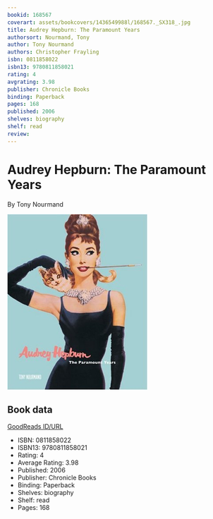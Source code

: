 ```yaml
---
bookid: 168567
coverart: assets/bookcovers/1436549988l/168567._SX318_.jpg
title: Audrey Hepburn: The Paramount Years
authorsort: Nourmand, Tony
author: Tony Nourmand
authors: Christopher Frayling
isbn: 0811858022
isbn13: 9780811858021
rating: 4
avgrating: 3.98
publisher: Chronicle Books
binding: Paperback
pages: 168
published: 2006
shelves: biography
shelf: read
review: 
---
```


# Audrey Hepburn: The Paramount Years

By Tony Nourmand

![](../../assets/bookcovers/1436549988l/168567._SX318_.jpg)

## Book data

[GoodReads ID/URL](https://www.goodreads.com/book/show/168567)

- ISBN: 0811858022
- ISBN13: 9780811858021
- Rating: 4
- Average Rating: 3.98
- Published: 2006
- Publisher: Chronicle Books
- Binding: Paperback
- Shelves: biography
- Shelf: read
- Pages: 168

